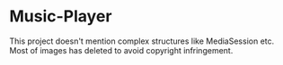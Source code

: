 # Music-Player

This project doesn't mention complex structures like MediaSession etc.
Most of images has deleted to avoid copyright infringement.

